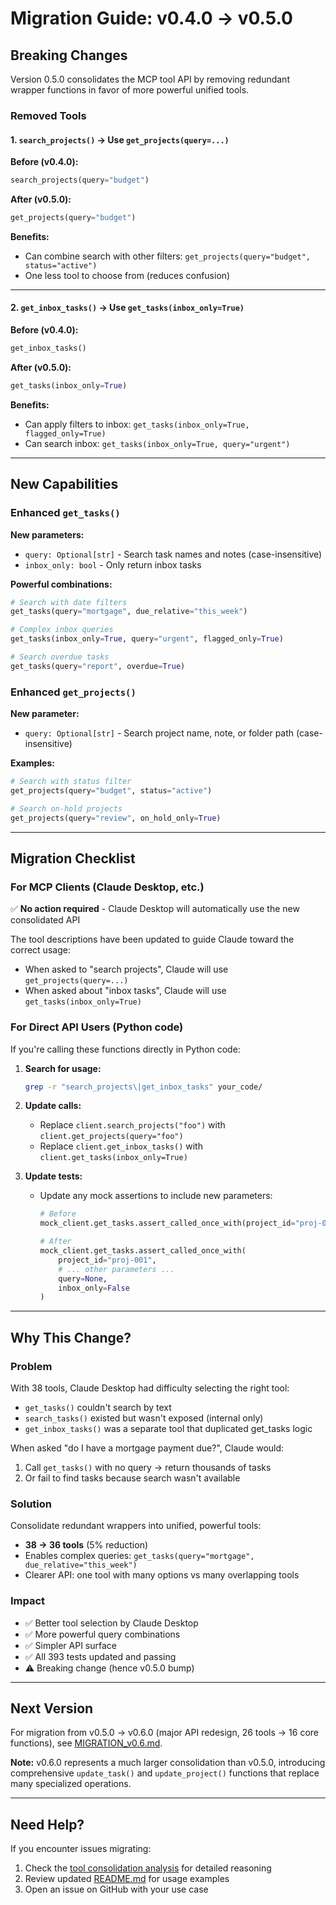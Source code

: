 # Migration Guide: v0.4.0 → v0.5.0

## Breaking Changes

Version 0.5.0 consolidates the MCP tool API by removing redundant wrapper functions in favor of more powerful unified tools.

### Removed Tools

#### 1. `search_projects()` → Use `get_projects(query=...)`

**Before (v0.4.0):**
```python
search_projects(query="budget")
```

**After (v0.5.0):**
```python
get_projects(query="budget")
```

**Benefits:**
- Can combine search with other filters: `get_projects(query="budget", status="active")`
- One less tool to choose from (reduces confusion)

---

#### 2. `get_inbox_tasks()` → Use `get_tasks(inbox_only=True)`

**Before (v0.4.0):**
```python
get_inbox_tasks()
```

**After (v0.5.0):**
```python
get_tasks(inbox_only=True)
```

**Benefits:**
- Can apply filters to inbox: `get_tasks(inbox_only=True, flagged_only=True)`
- Can search inbox: `get_tasks(inbox_only=True, query="urgent")`

---

## New Capabilities

### Enhanced `get_tasks()`

**New parameters:**
- `query: Optional[str]` - Search task names and notes (case-insensitive)
- `inbox_only: bool` - Only return inbox tasks

**Powerful combinations:**
```python
# Search with date filters
get_tasks(query="mortgage", due_relative="this_week")

# Complex inbox queries
get_tasks(inbox_only=True, query="urgent", flagged_only=True)

# Search overdue tasks
get_tasks(query="report", overdue=True)
```

### Enhanced `get_projects()`

**New parameter:**
- `query: Optional[str]` - Search project name, note, or folder path (case-insensitive)

**Examples:**
```python
# Search with status filter
get_projects(query="budget", status="active")

# Search on-hold projects
get_projects(query="review", on_hold_only=True)
```

---

## Migration Checklist

### For MCP Clients (Claude Desktop, etc.)

✅ **No action required** - Claude Desktop will automatically use the new consolidated API

The tool descriptions have been updated to guide Claude toward the correct usage:
- When asked to "search projects", Claude will use `get_projects(query=...)`
- When asked about "inbox tasks", Claude will use `get_tasks(inbox_only=True)`

### For Direct API Users (Python code)

If you're calling these functions directly in Python code:

1. **Search for usage:**
   ```bash
   grep -r "search_projects\|get_inbox_tasks" your_code/
   ```

2. **Update calls:**
   - Replace `client.search_projects("foo")` with `client.get_projects(query="foo")`
   - Replace `client.get_inbox_tasks()` with `client.get_tasks(inbox_only=True)`

3. **Update tests:**
   - Update any mock assertions to include new parameters:
     ```python
     # Before
     mock_client.get_tasks.assert_called_once_with(project_id="proj-001")

     # After
     mock_client.get_tasks.assert_called_once_with(
         project_id="proj-001",
         # ... other parameters ...
         query=None,
         inbox_only=False
     )
     ```

---

## Why This Change?

### Problem
With 38 tools, Claude Desktop had difficulty selecting the right tool:
- `get_tasks()` couldn't search by text
- `search_tasks()` existed but wasn't exposed (internal only)
- `get_inbox_tasks()` was a separate tool that duplicated get_tasks logic

When asked "do I have a mortgage payment due?", Claude would:
1. Call `get_tasks()` with no query → return thousands of tasks
2. Or fail to find tasks because search wasn't available

### Solution
Consolidate redundant wrappers into unified, powerful tools:
- **38 → 36 tools** (5% reduction)
- Enables complex queries: `get_tasks(query="mortgage", due_relative="this_week")`
- Clearer API: one tool with many options vs many overlapping tools

### Impact
- ✅ Better tool selection by Claude Desktop
- ✅ More powerful query combinations
- ✅ Simpler API surface
- ✅ All 393 tests updated and passing
- ⚠️ Breaking change (hence v0.5.0 bump)

---

## Next Version

For migration from v0.5.0 → v0.6.0 (major API redesign, 26 tools → 16 core functions), see [MIGRATION_v0.6.md](MIGRATION_v0.6.md).

**Note:** v0.6.0 represents a much larger consolidation than v0.5.0, introducing comprehensive `update_task()` and `update_project()` functions that replace many specialized operations.

---

## Need Help?

If you encounter issues migrating:
1. Check the [tool consolidation analysis](./tool-consolidation-analysis.md) for detailed reasoning
2. Review updated [README.md](../README.md) for usage examples
3. Open an issue on GitHub with your use case
